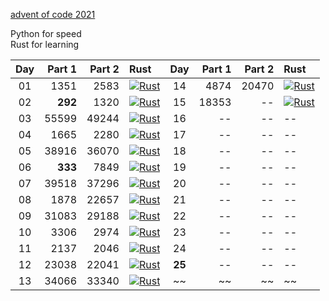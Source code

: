 [advent of code 2021](https://adventofcode.com/)

Python for speed  
Rust for learning  


| Day | Part 1 | Part 2 | Rust | Day | Part 1 | Part 2 | Rust |
|:---:|---:|---:|:---|:---:|---:|---:|:---|
|01|1351|2583|[![Rust](https://github.com/kelseyduffy/aoc-2021/actions/workflows/rust_day01.yml/badge.svg)](https://github.com/kelseyduffy/aoc-2021/actions/workflows/rust_day01.yml)|14|4874|20470|[![Rust](https://github.com/kelseyduffy/aoc-2021/actions/workflows/rust_day14.yml/badge.svg)](https://github.com/kelseyduffy/aoc-2021/actions/workflows/rust_day14.yml)|
|02|__292__|1320|[![Rust](https://github.com/kelseyduffy/aoc-2021/actions/workflows/rust_day02.yml/badge.svg)](https://github.com/kelseyduffy/aoc-2021/actions/workflows/rust_day02.yml)|15|18353|--|[![Rust](https://github.com/kelseyduffy/aoc-2021/actions/workflows/rust_day15.yml/badge.svg)](https://github.com/kelseyduffy/aoc-2021/actions/workflows/rust_day15.yml)|
|03|55599|49244|[![Rust](https://github.com/kelseyduffy/aoc-2021/actions/workflows/rust_day03.yml/badge.svg)](https://github.com/kelseyduffy/aoc-2021/actions/workflows/rust_day03.yml)|16|--|--|--|
|04|1665|2280|[![Rust](https://github.com/kelseyduffy/aoc-2021/actions/workflows/rust_day04.yml/badge.svg)](https://github.com/kelseyduffy/aoc-2021/actions/workflows/rust_day04.yml)|17|--|--|--|
|05|38916|36070|[![Rust](https://github.com/kelseyduffy/aoc-2021/actions/workflows/rust_day05.yml/badge.svg)](https://github.com/kelseyduffy/aoc-2021/actions/workflows/rust_day05.yml)|18|--|--|--|
|06|__333__|7849|[![Rust](https://github.com/kelseyduffy/aoc-2021/actions/workflows/rust_day06.yml/badge.svg)](https://github.com/kelseyduffy/aoc-2021/actions/workflows/rust_day06.yml)|19|--|--|--|
|07|39518|37296|[![Rust](https://github.com/kelseyduffy/aoc-2021/actions/workflows/rust_day07.yml/badge.svg)](https://github.com/kelseyduffy/aoc-2021/actions/workflows/rust_day07.yml)|20|--|--|--|
|08|1878|22657|[![Rust](https://github.com/kelseyduffy/aoc-2021/actions/workflows/rust_day08.yml/badge.svg)](https://github.com/kelseyduffy/aoc-2021/actions/workflows/rust_day08.yml)|21|--|--|--|
|09|31083|29188|[![Rust](https://github.com/kelseyduffy/aoc-2021/actions/workflows/rust_day09.yml/badge.svg)](https://github.com/kelseyduffy/aoc-2021/actions/workflows/rust_day09.yml)|22|--|--|--|
|10|3306|2974|[![Rust](https://github.com/kelseyduffy/aoc-2021/actions/workflows/rust_day10.yml/badge.svg)](https://github.com/kelseyduffy/aoc-2021/actions/workflows/rust_day10.yml)|23|--|--|--|
|11|2137|2046|[![Rust](https://github.com/kelseyduffy/aoc-2021/actions/workflows/rust_day11.yml/badge.svg)](https://github.com/kelseyduffy/aoc-2021/actions/workflows/rust_day11.yml)|24|--|--|--|
|12|23038|22041|[![Rust](https://github.com/kelseyduffy/aoc-2021/actions/workflows/rust_day12.yml/badge.svg)](https://github.com/kelseyduffy/aoc-2021/actions/workflows/rust_day12.yml)|__25__|--|--|--|
|13|34066|33340|[![Rust](https://github.com/kelseyduffy/aoc-2021/actions/workflows/rust_day13.yml/badge.svg)](https://github.com/kelseyduffy/aoc-2021/actions/workflows/rust_day13.yml)|~~|~~|~~|~~|